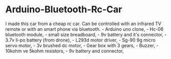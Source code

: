# Arduino-Bluetooth-Rc-Car
I made this car from a cheap rc car. Can be controlled with an infrared TV remote or with an smart phone via bluetooth.  - Arduino uno clone, - Hc-06 bluetooth module, - small size breadboard, - 9v battery and it's connector, - 3.7v li-po battery (from drone), - L293d motor driver, - Sg-90 9g micro servo motor, - 3v brushed dc motor, - Gear box with 3 gears, - Buzzer, - 10kohm ve 5kohm resistors, - 9v battery and connector,
